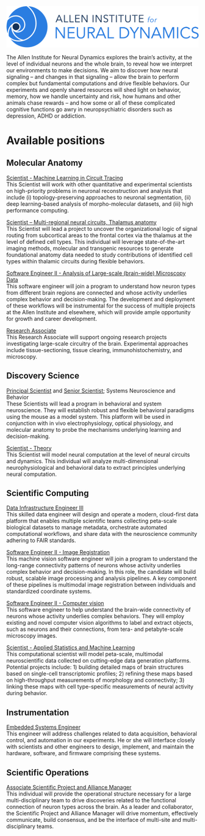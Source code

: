 ![AIND](/assets/img/AIND_logo.png)

The Allen Institute for Neural Dynamics explores the brain’s activity, at the level of individual neurons and the whole brain, to reveal how we interpret our environments to make decisions. We aim to discover how neural signaling – and changes in that signaling – allow the brain to perform complex but fundamental computations and drive flexible behaviors. Our experiments and openly shared resources will shed light on behavior, memory, how we handle uncertainty and risk, how humans and other animals chase rewards – and how some or all of these complicated cognitive functions go awry in neuropsychiatric disorders such as depression, ADHD or addiction. 

# Available positions

## Molecular Anatomy

[Scientist - Machine Learning in Circuit Tracing](https://alleninstitute.hrmdirect.com/employment/job-opening.php?req=1679008) <br>
This Scientist will work with other quantitative and experimental scientists on high-priority problems in neuronal reconstruction and analysis that include (i) topology-preserving approaches to neuronal segmentation, (ii) deep learning-based analysis of morpho-molecular datasets, and (iii) high performance computing.  

[Scientist – Multi-regional neural circuits, Thalamus anatomy](https://alleninstitute.hrmdirect.com/employment/job-opening.php?req=1835514) <br>
This Scientist will lead a project to uncover the organizational logic of signal routing from subcortical areas to the frontal cortex via the thalamus at the level of defined cell types. This individual will leverage state-of-the-art imaging methods, molecular and transgenic resources to generate foundational anatomy data needed to study contributions of identified cell types within thalamic circuits during flexible behaviors.  


[Software Engineer II - Analysis of Large-scale (brain-wide) Microscopy Data](https://alleninstitute.hrmdirect.com/employment/job-opening.php?req=1814849) <br>
This software engineer will join a program to understand how neuron types from different brain regions are connected and whose activity underlies complex behavior and decision-making. The development and deployment of these workflows will be instrumental for the success of multiple projects at the Allen Institute and elsewhere, which will provide ample opportunity for growth and career development.  


[Research Associate](https://alleninstitute.hrmdirect.com/employment/job-opening.php?req=1850165) <br>
This Research Associate will support ongoing research projects investigating large-scale circuitry of the brain. Experimental approaches include tissue-sectioning, tissue clearing, immunohistochemistry, and microscopy.  


## Discovery Science

[Principal Scientist](https://alleninstitute.hrmdirect.com/employment/job-opening.php?req=1848423) and [Senior Scientist](https://alleninstitute.hrmdirect.com/employment/job-opening.php?req=1848402); Systems Neuroscience and Behavior <br>
These Scientists will lead a program in behavioral and system neuroscience. They will establish robust and flexible behavioral paradigms using the mouse as a model system. This platform will be used in conjunction with in vivo electrophysiology, optical physiology, and molecular anatomy to probe the mechanisms underlying learning and decision-making.  


[Scientist - Theory](https://alleninstitute.hrmdirect.com/employment/job-opening.php?req=1850150) <br>
This Scientist will model neural computation at the level of neural circuits and dynamics. This individual will analyze multi-dimensional neurophysiological and behavioral data to extract principles underlying neural computation.  

## Scientific Computing
[Data Infrastructure Engineer III](https://alleninstitute.hrmdirect.com/employment/job-opening.php?req=1839117) <br>
This skilled data engineer will design and operate a modern, cloud-first data platform that enables multiple scientific teams collecting peta-scale biological datasets to manage metadata, orchestrate automated computational workflows, and share data with the neuroscience community adhering to FAIR standards. 

[Software Engineer II - Image Registration](https://alleninstitute.hrmdirect.com/employment/job-opening.php?req=1839217) <br>
This machine vision software engineer will join a program to understand the long-range connectivity patterns of neurons whose activity underlies complex behavior and decision-making. In this role, the candidate will build robust, scalable image processing and analysis pipelines. A key component of these pipelines is multimodal image registration between individuals and standardized coordinate systems. 

[Software Engineer II - Computer vision](https://alleninstitute.hrmdirect.com/employment/job-opening.php?req=1858243) <br>
This software engineer to help understand the brain-wide connectivity of neurons whose activity underlies complex behaviors. They will employ existing and novel computer vision algorithms to label and extract objects, such as neurons  and their connections, from tera- and petabyte-scale microscopy images.   

[Scientist - Applied Statistics and Machine Learning](https://alleninstitute.hrmdirect.com/employment/job-opening.php?req=1880667) <br>
This computational scientist will model peta-scale, multimodal neuroscientific data collected on cutting-edge data generation platforms. Potential projects include: 1) building detailed maps of brain structures based on single-cell transcriptomic profiles; 2) refining these maps based on high-throughput measurements of morphology and connectivity; 3) linking these maps with cell type-specific measurements of neural activity during behavior.      

## Instrumentation
[Embedded Systems Engineer](https://alleninstitute.hrmdirect.com/employment/job-opening.php?req=1844918) <br>
This engineer will address challenges related to data acquisition, behavioral control, and automation in our experiments. He or she will interface closely with scientists and other engineers to design, implement, and maintain the hardware, software, and firmware comprising these systems. 

## Scientific Operations
[Associate Scientific Project and Alliance Manager](https://alleninstitute.hrmdirect.com/employment/job-opening.php?req=1908859) <br>
This individual will provide the operational structure necessary for a large multi-disciplinary team to drive discoveries related to the functional connection of neuron types across the brain. As a leader and collaborator, the Scientific Project and Alliance Manager will drive momentum, effectively communicate, build consensus, and be the interface of multi-site and multi-disciplinary teams.

